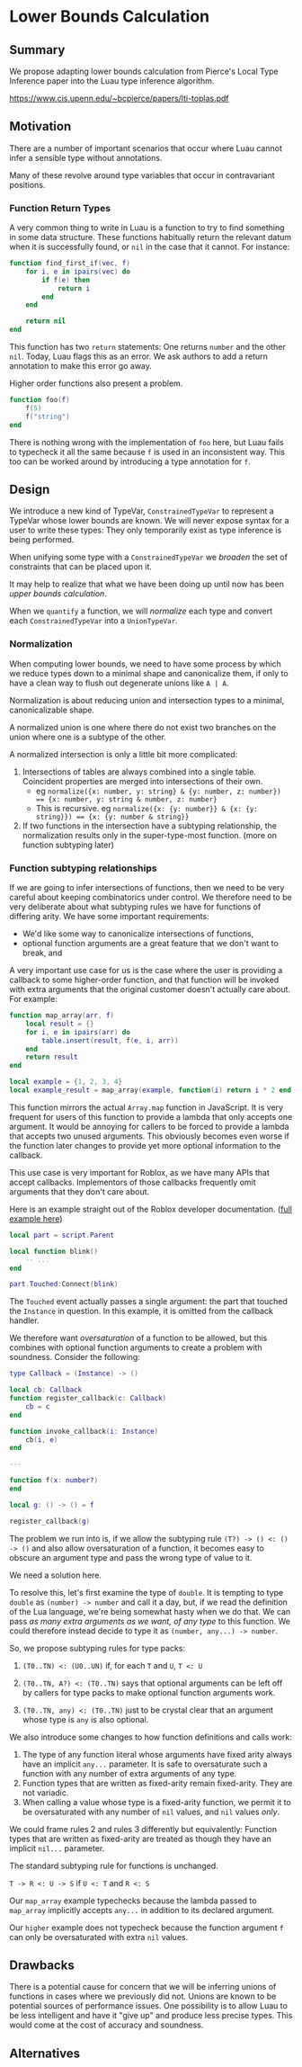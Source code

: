 # Lower Bounds Calculation

## Summary

We propose adapting lower bounds calculation from Pierce's Local Type Inference paper into the Luau type inference algorithm.

https://www.cis.upenn.edu/~bcpierce/papers/lti-toplas.pdf

## Motivation

There are a number of important scenarios that occur where Luau cannot infer a sensible type without annotations.

Many of these revolve around type variables that occur in contravariant positions.

### Function Return Types

A very common thing to write in Luau is a function to try to find something in some data structure.  These functions habitually return the relevant datum when it is successfully found, or `nil` in the case that it cannot.  For instance:

```lua
function find_first_if(vec, f)
    for i, e in ipairs(vec) do
        if f(e) then
            return i
        end
    end

    return nil
end
```

This function has two `return` statements: One returns `number` and the other `nil`.  Today, Luau flags this as an error.  We ask authors to add a return annotation to make this error go away.

Higher order functions also present a problem.

```lua
function foo(f)
    f(5)
    f("string")
end
```

There is nothing wrong with the implementation of `foo` here, but Luau fails to typecheck it all the same because `f` is used in an inconsistent way.  This too can be worked around by introducing a type annotation for `f`.

## Design

We introduce a new kind of TypeVar, `ConstrainedTypeVar` to represent a TypeVar whose lower bounds are known.  We will never expose syntax for a user to write these types: They only temporarily exist as type inference is being performed.

When unifying some type with a `ConstrainedTypeVar` we _broaden_ the set of constraints that can be placed upon it.

It may help to realize that what we have been doing up until now has been _upper bounds calculation_.

When we `quantify` a function, we will _normalize_ each type and convert each `ConstrainedTypeVar` into a `UnionTypeVar`.

### Normalization

When computing lower bounds, we need to have some process by which we reduce types down to a minimal shape and canonicalize them, if only to have a clean way to flush out degenerate unions like `A | A`.

Normalization is about reducing union and intersection types to a minimal, canonicalizable shape.

A normalized union is one where there do not exist two branches on the union where one is a subtype of the other.

A normalized intersection is only a little bit more complicated:

1. Intersections of tables are always combined into a single table.  Coincident properties are merged into intersections of their own.
    * eg `normalize({x: number, y: string} & {y: number, z: number}) == {x: number, y: string & number, z: number}`
    * This is recursive.  eg `normalize({x: {y: number}} & {x: {y: string}}) == {x: {y: number & string}}`
1. If two functions in the intersection have a subtyping relationship, the normalization results only in the super-type-most function. (more on function subtyping later)

### Function subtyping relationships

If we are going to infer intersections of functions, then we need to be very careful about keeping combinatorics under control.  We therefore need to be very deliberate about what subtyping rules we have for functions of differing arity.  We have some important requirements:

* We'd like some way to canonicalize intersections of functions,
* optional function arguments are a great feature that we don't want to break, and

A very important use case for us is the case where the user is providing a callback to some higher-order function, and that function will be invoked with extra arguments that the original customer doesn't actually care about.  For example:

```lua
function map_array(arr, f)
    local result = {}
    for i, e in ipairs(arr) do
        table.insert(result, f(e, i, arr))
    end
    return result
end

local example = {1, 2, 3, 4}
local example_result = map_array(example, function(i) return i * 2 end)
```

This function mirrors the actual `Array.map` function in JavaScript.  It is very frequent for users of this function to provide a lambda that only accepts one argument.  It would be annoying for callers to be forced to provide a lambda that accepts two unused arguments.  This obviously becomes even worse if the function later changes to provide yet more optional information to the callback.

This use case is very important for Roblox, as we have many APIs that accept callbacks.  Implementors of those callbacks frequently omit arguments that they don't care about.

Here is an example straight out of the Roblox developer documentation. ([full example here](https://developer.roblox.com/en-us/api-reference/event/BasePart/Touched))

```lua
local part = script.Parent

local function blink()
    -- ...
end

part.Touched:Connect(blink)
```

The `Touched` event actually passes a single argument: the part that touched the `Instance` in question.  In this example, it is omitted from the callback handler.

We therefore want _oversaturation_ of a function to be allowed, but this combines with optional function arguments to create a problem with soundness.  Consider the following:

```lua
type Callback = (Instance) -> ()

local cb: Callback
function register_callback(c: Callback)
    cb = c
end

function invoke_callback(i: Instance)
    cb(i, e)
end

---

function f(x: number?)
end

local g: () -> () = f

register_callback(g)
```

The problem we run into is, if we allow the subtyping rule `(T?) -> () <: () -> ()` and also allow oversaturation of a function, it becomes easy to obscure an argument type and pass the wrong type of value to it.

We need a solution here.

To resolve this, let's first examine the type of `double`.  It is tempting to type `double` as `(number) -> number` and call it a day, but, if we read the definition of the Lua language, we're being somewhat hasty when we do that.  We can pass _as many extra arguments as we want, of any type_ to this function.  We could therefore instead decide to type it as `(number, any...) -> number`.

So, we propose subtyping rules for type packs:

1. `(T0..TN) <: (U0..UN)` if, for each `T` and `U`, `T <: U`

1. `(T0..TN, A?) <: (T0..TN)` says that optional arguments can be left off by callers for type packs to make optional function arguments work.
1. `(T0..TN, any) <: (T0..TN)` just to be crystal clear that an argument whose type is `any` is also optional.

We also introduce some changes to how function definitions and calls work:

1. The type of any function literal whose arguments have fixed arity always have an implicit `any...` parameter.  It is safe to oversaturate such a function with any number of extra arguments of any type.
1. Function types that are written as fixed-arity remain fixed-arity.  They are not variadic.
1. When calling a value whose type is a fixed-arity function, we permit it to be oversaturated with any number of `nil` values, and `nil` values _only_.

We could frame rules 2 and rules 3 differently but equivalently: Function types that are written as fixed-arity are treated as though they have an implicit `nil...` parameter.

The standard subtyping rule for functions is unchanged.

`T -> R <: U -> S` if `U <: T` and `R <: S`

Our `map_array` example typechecks because the lambda passed to `map_array` implicitly accepts `any...` in addition to its declared argument.

Our `higher` example does not typecheck because the function argument `f` can only be oversaturated with extra `nil` values.

## Drawbacks

There is a potential cause for concern that we will be inferring unions of functions in cases where we previously did not.  Unions are known to be potential sources of performance issues.  One possibility is to allow Luau to be less intelligent and have it "give up" and produce less precise types.  This would come at the cost of accuracy and soundness.

## Alternatives
